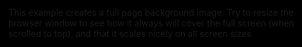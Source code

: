 <html>
<head>
  
<style>
  html {background-color: black}
  .container-lg { max-width: initial; }

.bg {
  width: 100vw;
  position: relative;
  left: calc(-50vw + 50%);
  /* The image used */
  background-image: url("/Water_place.png");

  /* Full height */
  height: 75vh; 

  /* Center and scale the image nicely */
  background-position: center;
  background-repeat: no-repeat;
  background-size: cover;
}

</style>
</head>
<body>
<div class="bg"></div>

<p>This example creates a full page background image. Try to resize the browser window to see how it always will cover the full screen (when scrolled to top), and that it scales nicely on all screen sizes.</p>

</body>
</html>
